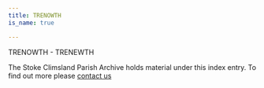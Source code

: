 ```yaml
---
title: TRENOWTH
is_name: true

---
```


TRENOWTH - TRENEWTH


The Stoke Climsland Parish Archive holds material under this index entry. To find out more please [contact us](/contact/)
